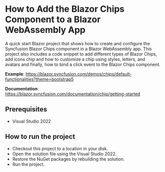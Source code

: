 # How to Add the Blazor Chips Component to a Blazor WebAssembly App

A quick start Blazor project that shows how to create and configure the Syncfusion Blazor Chips component in a Blazor WebAssembly app. This project also includes a code snippet to add different types of Blazor Chips, add icons chip and how to customize a chip using styles, letters, and avatars and finally, how to bind a click event to the Blazor Chips component.

**Example**: https://blazor.syncfusion.com/demos/chips/default-functionalities?theme=bootstrap5 

**Documentation**: https://blazor.syncfusion.com/documentation/chip/getting-started 

## Prerequisites

* Visual Studio 2022

## How to run the project

* Checkout this project to a location in your disk.
* Open the solution file using the Visual Studio 2022.
* Restore the NuGet packages by rebuilding the solution.
* Run the project.